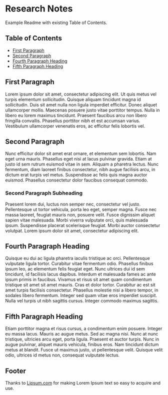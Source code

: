 # Research Notes

Example Readme with existing Table of Contents.

## Table of Contents

- [First Paragraph](#first-paragraph)
- [Second Paragraph](#second-paragraph)
- [Fourth Paragraph Heading](#fourth-paragraph-heading)
- [Fifth Paragraph Heading](#fifth-paragraph-heading)

## First Paragraph

Lorem ipsum dolor sit amet, consectetur adipiscing elit. Ut quis metus vel turpis elementum sollicitudin. Quisque aliquam tincidunt magna id sollicitudin. Duis sit amet nulla non ligula imperdiet efficitur. Donec aliquet ullamcorper mollis. Maecenas posuere justo vitae porttitor tempus. Nulla in libero eu lorem maximus tincidunt. Praesent faucibus arcu non libero fringilla convallis. Phasellus porttitor nibh et est accumsan varius. Vestibulum ullamcorper venenatis eros, ac efficitur felis lobortis vel.

## Second Paragraph

Nunc efficitur dolor sit amet erat ornare, et elementum sem lobortis. Nam eget urna mauris. Phasellus eget nisi at lacus pulvinar gravida. Etiam at justo id sem rutrum euismod vitae in sem. Aliquam a pharetra lectus. Nunc fermentum, diam laoreet finibus consectetur, nibh augue facilisis arcu, in dictum erat turpis vel metus. Suspendisse ac felis quis magna auctor euismod. Phasellus consectetur dolor faucibus consequat commodo.

### Second Paragraph Subheading

Praesent lorem dui, luctus non semper nec, consectetur vel justo. Pellentesque ut tortor vehicula, porta leo eget, semper magna. Fusce nec massa laoreet, feugiat mauris non, posuere velit. Fusce dignissim aliquet sapien vitae malesuada. Morbi viverra vulputate orci, quis malesuada ipsum. Suspendisse placerat scelerisque feugiat. Morbi auctor consectetur volutpat. Lorem ipsum dolor sit amet, consectetur adipiscing elit.

## Fourth Paragraph Heading

Quisque eu dui ac ligula pharetra iaculis tristique ac orci. Pellentesque vulputate ligula tortor. Curabitur vitae fermentum odio. Phasellus finibus ipsum leo, ac elementum felis feugiat eget. Nunc ultrices dui id sem tincidunt, id facilisis lacus dapibus. Interdum et malesuada fames ac ante ipsum primis in faucibus. Vivamus et risus sit amet quam condimentum tristique sit amet sit amet mauris. Cras et dolor tortor. Curabitur ac est sit amet turpis facilisis consectetur. Phasellus molestie nisi a libero tempor, in sodales libero fermentum. Integer sed quam vitae eros imperdiet suscipit. Nulla vel turpis ut nibh sagittis cursus. Integer commodo maximus sagittis.

## Fifth Paragraph Heading

Etiam porttitor magna et risus cursus, a condimentum enim posuere. Integer eu massa lacus. Mauris ac augue metus. Sed ac magna nisi. Nunc at nunc tristique, ultricies arcu eget, porta ligula. Praesent et auctor turpis. Nunc in augue pulvinar, aliquet mauris vehicula, finibus eros. Nam tincidunt dictum metus at blandit. Fusce ut maximus justo, ut pellentesque velit. Quisque velit odio, ultrices id metus non, consequat vulputate lectus.

## Footer

Thanks to [Lipsum.com](Lipsum.com) for making Lorem Ipsum text so easy to acquire and use.
